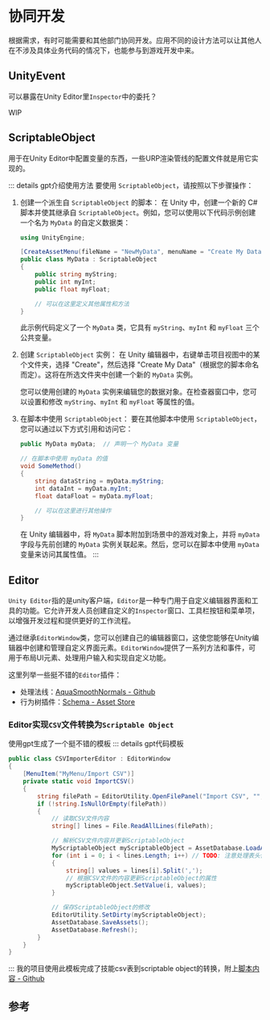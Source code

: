 # 协同开发

根据需求，有时可能需要和其他部门协同开发。应用不同的设计方法可以让其他人在不涉及具体业务代码的情况下，也能参与到游戏开发中来。

## UnityEvent

可以暴露在Unity Editor里`Inspector`中的委托？

WIP

## ScriptableObject

用于在Unity Editor中配置变量的东西，一些URP渲染管线的配置文件就是用它实现的。

::: details gpt介绍使用方法
要使用 `ScriptableObject`，请按照以下步骤操作：

1. 创建一个派生自 `ScriptableObject` 的脚本：
   在 Unity 中，创建一个新的 C# 脚本并使其继承自 `ScriptableObject`。例如，您可以使用以下代码示例创建一个名为 `MyData` 的自定义数据类：

   ```csharp
   using UnityEngine;

   [CreateAssetMenu(fileName = "NewMyData", menuName = "Create My Data")]
   public class MyData : ScriptableObject
   {
       public string myString;
       public int myInt;
       public float myFloat;

       // 可以在这里定义其他属性和方法
   }
   ```

   此示例代码定义了一个 `MyData` 类，它具有 `myString`、`myInt` 和 `myFloat` 三个公共变量。

2. 创建 `ScriptableObject` 实例：
   在 Unity 编辑器中，右键单击项目视图中的某个文件夹，选择 "Create"，然后选择 "Create My Data"（根据您的脚本命名而定）。这将在所选文件夹中创建一个新的 `MyData` 实例。

   您可以使用创建的 `MyData` 实例来编辑您的数据对象。在检查器窗口中，您可以设置和修改 `myString`、`myInt` 和 `myFloat` 等属性的值。

3. 在脚本中使用 `ScriptableObject`：
   要在其他脚本中使用 `ScriptableObject`，您可以通过以下方式引用和访问它：

   ```csharp
   public MyData myData;  // 声明一个 MyData 变量

   // 在脚本中使用 myData 的值
   void SomeMethod()
   {
       string dataString = myData.myString;
       int dataInt = myData.myInt;
       float dataFloat = myData.myFloat;

       // 可以在这里进行其他操作
   }
   ```

   在 Unity 编辑器中，将 `MyData` 脚本附加到场景中的游戏对象上，并将 `myData` 字段与先前创建的 `MyData` 实例关联起来。然后，您可以在脚本中使用 `myData` 变量来访问其属性值。
:::

## Editor

`Unity Editor`指的是unity客户端，`Editor`是一种专门用于自定义编辑器界面和工具的功能。它允许开发人员创建自定义的`Inspector`窗口、工具栏按钮和菜单项，以增强开发过程和提供更好的工作流程。

通过继承`EditorWindow`类，您可以创建自己的编辑器窗口，这使您能够在Unity编辑器中创建和管理自定义界面元素。`EditorWindow`提供了一系列方法和事件，可用于布局UI元素、处理用户输入和实现自定义功能。

这里列举一些挺不错的`Editor`插件：
- 处理法线：[AquaSmoothNormals - Github](https://github.com/DumoeDss/AquaSmoothNormals)
- 行为树插件：[Schema - Asset Store](https://assetstore.unity.com/packages/tools/behavior-ai/schema-200876)

### Editor实现`CSV`文件转换为`Scriptable Object`

使用gpt生成了一个挺不错的模板
::: details gpt代码模板
```cs
public class CSVImporterEditor : EditorWindow
{
    [MenuItem("MyMenu/Import CSV")]
    private static void ImportCSV()
    {
        string filePath = EditorUtility.OpenFilePanel("Import CSV", "", "csv");
        if (!string.IsNullOrEmpty(filePath))
        {
            // 读取CSV文件内容
            string[] lines = File.ReadAllLines(filePath);

            // 解析CSV文件内容并更新ScriptableObject
            MyScriptableObject myScriptableObject = AssetDatabase.LoadAssetAtPath<MyScriptableObject>("Assets/Path/To/Your/ScriptableObject.asset");
            for (int i = 0; i < lines.Length; i++) // TODO: 注意处理表头信息哦
            {
                string[] values = lines[i].Split(',');
                // 根据CSV文件的内容更新ScriptableObject的属性
                myScriptableObject.SetValue(i, values);
            }

            // 保存ScriptableObject的修改
            EditorUtility.SetDirty(myScriptableObject);
            AssetDatabase.SaveAssets();
            AssetDatabase.Refresh();
        }
    }
}
```
::: 
我的项目使用此模板完成了技能csv表到scriptable object的转换，附上[脚本内容 - Github](https://github.com/Unarimit/my-topdown-shooting-game/commit/ab0c3746797ad078d1a86032eda3569c221b80ac#diff-d76776d5cbe58bd51383b9709d4de327fd0e2cefb86dbaffeac814c4e5d4e5d2)


## 参考